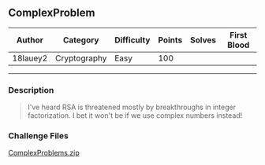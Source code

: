 ## ComplexProblem

| Author   | Category     | Difficulty | Points | Solves | First Blood |
| -------- | ------------ | ---------- | ------ | ------ | ----------- |
| 18lauey2 | Cryptography | Easy       | 100    |        |             |

---

### Description

> I've heard RSA is threatened mostly by breakthroughs in integer factorization. I bet it won't be if we use complex numbers instead!

### Challenge Files

[ComplexProblems.zip](dist)
